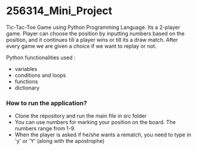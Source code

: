 # 256314_Mini_Project
Tic-Tac-Toe Game using Python Programming Language. Its a 2-player game. 
Player can choose the position by inputting numbers based on the position, and it continues till a player wins or till its a draw match. After every game we are given a choice if we want to replay or not.

Python functionalities used :

- variables
- conditions and loops
- functions
- dictionary

### How to run the application?
- Clone the repository and run the main file in src folder
- You can use numbers for marking your position on the board. The numbers range from 1-9.
- When the player is asked if he/she wants a rematch, you need to type in 'y' or 'Y' (along with the apostrophe)

